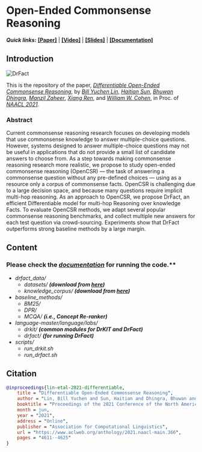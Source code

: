 # Open-Ended Commonsense Reasoning

**_Quick links:_** 
[**[Paper]**](https://www.aclweb.org/anthology/2021.naacl-main.366/)  | 
[**[Video]**](https://mega.nz/file/5SpQjJKS#J82pfZVDzy3r4aWdNF4R6O8EP5gsepbY20vYihANfgE) | 
[**[Slides]**](/opencsr_naacl_slides.pptx) | 
[**[Documentation]**](https://open-csr.github.io/)

## Introduction 
![DrFact](https://open-csr.github.io/images/poaster.png)

This is the repository of the paper, [_Differentiable Open-Ended Commonsense Reasoning_](https://www.aclweb.org/anthology/2021.naacl-main.366/), by [_Bill Yuchen Lin_](https://yuchenlin.xyz/), [_Haitian Sun_](https://scholar.google.com/citations?user=opSHsTQAAAAJ&hl=en), [_Bhuwan Dhingra_](http://www.cs.cmu.edu/~bdhingra/), [_Manzil Zaheer_](https://scholar.google.com/citations?user=A33FhJMAAAAJ&hl=en), [_Xiang Ren_](http://ink-ron.usc.edu/xiangren/), and [_William W. Cohen_](https://wwcohen.github.io/), in Proc. of [*NAACL 2021*](https://2021.naacl.org/). 

### Abstract 
Current commonsense reasoning research focuses on developing models that use commonsense knowledge to answer multiple-choice questions. However, systems designed to answer multiple-choice questions may not be useful in applications that do not provide a small list of candidate answers to choose from. As a step towards making commonsense reasoning research more realistic, we propose to study open-ended commonsense reasoning (OpenCSR) — the task of answering a commonsense question without any pre-defined choices — using as a resource only a corpus of commonsense facts. OpenCSR is challenging due to a large decision space, and because many questions require implicit multi-hop reasoning. As an approach to OpenCSR, we propose DrFact, an efficient Differentiable model for multi-hop Reasoning over knowledge Facts. To evaluate OpenCSR methods, we adapt several popular commonsense reasoning benchmarks, and collect multiple new answers for each test question via crowd-sourcing. Experiments show that DrFact outperforms strong baseline methods by a large margin.

## Content 

### Please check the [***documentation***](https://open-csr.github.io/) for running the code.**

- *drfact_data/*
    - *datasets/* **_(download from [here](https://open-csr.github.io/data#the-opencsr-datasets))_**
    - *knowledge_corpus/* **_(download from [here](https://open-csr.github.io/data#the-commonsense-knowledge-corpus))_**
- *baseline_methods/*
    - *BM25/*
    - *DPR/*
    - *MCQA/*     **_(i.e., Concept Re-ranker)_**
- *language-master/language/labs/*  
    - *drkit/*    **_(common modules for DrKIT and DrFact)_**
    - *drfact/*   **_(for running DrFact)_**
- *scripts/*
    - *run_drkit.sh*
    - *run_drfact.sh*



## Citation
```bib
@inproceedings{lin-etal-2021-differentiable,
    title = "Differentiable Open-Ended Commonsense Reasoning",
    author = "Lin, Bill Yuchen and Sun, Haitian and Dhingra, Bhuwan and Zaheer, Manzil and Ren, Xiang and Cohen, William",
    booktitle = "Proceedings of the 2021 Conference of the North American Chapter of the Association for Computational Linguistics: Human Language Technologies",
    month = jun,
    year = "2021",
    address = "Online",
    publisher = "Association for Computational Linguistics",
    url = "https://www.aclweb.org/anthology/2021.naacl-main.366",
    pages = "4611--4625"
}
```

